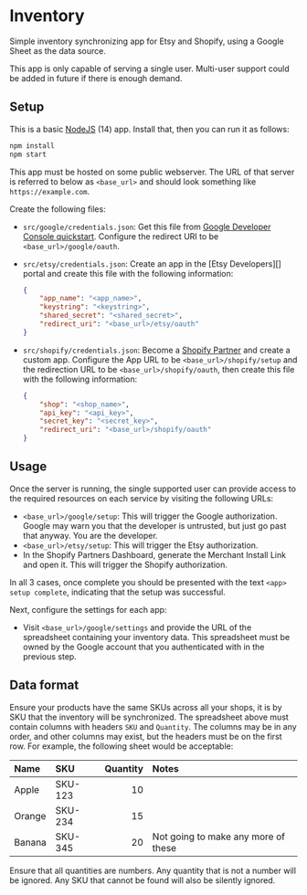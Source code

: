 # Inventory

Simple inventory synchronizing app for Etsy and Shopify, using a Google Sheet as the data source.

This app is only capable of serving a single user. Multi-user support could be added in future if
there is enough demand.

## Setup

This is a basic [NodeJS][] (14) app. Install that, then you can run it as follows:

[NodeJS]: https://nodejs.org

```sh
npm install
npm start
```

This app must be hosted on some public webserver. The URL of that server is referred to below as `<base_url>` and should look something like `https://example.com`.

Create the following files:

*   `src/google/credentials.json`: Get this file from [Google Developer Console quickstart][Google Developer]. Configure the redirect URI to be `<base_url>/google/oauth`.
*   `src/etsy/credentials.json`: Create an app in the [Etsy Developers][] portal and create this file with the following information:

    ```json
    {
        "app_name": "<app_name>",
        "keystring": "<keystring>",
        "shared_secret": "<shared_secret>",
        "redirect_uri": "<base_url>/etsy/oauth"
    }
    ```
*   `src/shopify/credentials.json`: Become a [Shopify Partner][] and create a custom app. Configure the App URL to be `<base_url>/shopify/setup` and the redirection URL to be `<base_url>/shopify/oauth`, then create this file with the following information:

    ```json
    {
        "shop": "<shop_name>",
        "api_key": "<api_key>",
        "secret_key": "<secret_key>",
        "redirect_uri": "<base_url>/shopify/oauth"
    }
    ```

[Google Developer]: https://developers.google.com/sheets/api/quickstart/nodejs
[Etsy Developer]: https://www.etsy.com/developers/
[Shopify Partner]: https://partners.shopify.com/

## Usage

Once the server is running, the single supported user can provide access to the required resources on each service by visiting the following URLs:
*   `<base_url>/google/setup`: This will trigger the Google authorization. Google may warn you that the developer is untrusted, but just go past that anyway. You are the developer.
*   `<base_url>/etsy/setup`: This will trigger the Etsy authorization.
*   In the Shopify Partners Dashboard, generate the Merchant Install Link and open it. This will trigger the Shopify authorization.

In all 3 cases, once complete you should be presented with the text `<app> setup complete`, indicating that the setup was successful.

Next, configure the settings for each app:
*   Visit `<base_url>/google/settings` and provide the URL of the spreadsheet containing your inventory data. This spreadsheet must be owned by the Google account that you authenticated with in the previous step.

## Data format

Ensure your products have the same SKUs across all your shops, it is by SKU that the inventory will be synchronized.
The spreadsheet above must contain columns with headers `SKU` and `Quantity`. The columns may be in any order, and
other columns may exist, but the headers must be on the first row. For example, the following sheet would be acceptable:

| Name   | SKU     | Quantity | Notes                               |
| :-     | :-      |       -: | :-                                  |
| Apple  | SKU-123 | 10       |                                     |
| Orange | SKU-234 | 15       |                                     |
| Banana | SKU-345 | 20       | Not going to make any more of these |

Ensure that all quantities are numbers. Any quantity that is not a number will be ignored. Any SKU that cannot be
found will also be silently ignored.
